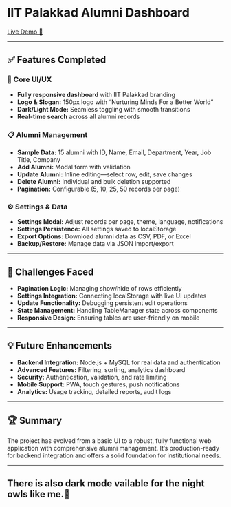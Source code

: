 # IIT Palakkad Alumni Dashboard

[Live Demo 🚀](https://kiran-8287.github.io/IAR-Dashboard/)

---

## ✅ Features Completed

### 🎨 Core UI/UX
- **Fully responsive dashboard** with IIT Palakkad branding
- **Logo & Slogan:** 150px logo with “Nurturing Minds For a Better World”
- **Dark/Light Mode:** Seamless toggling with smooth transitions
- **Real-time search** across all alumni records

### 📋 Alumni Management
- **Sample Data:** 15 alumni with ID, Name, Email, Department, Year, Job Title, Company
- **Add Alumni:** Modal form with validation
- **Update Alumni:** Inline editing—select row, edit, save changes
- **Delete Alumni:** Individual and bulk deletion supported
- **Pagination:** Configurable (5, 10, 25, 50 records per page)

### ⚙️ Settings & Data
- **Settings Modal:** Adjust records per page, theme, language, notifications
- **Settings Persistence:** All settings saved to localStorage
- **Export Options:** Download alumni data as CSV, PDF, or Excel
- **Backup/Restore:** Manage data via JSON import/export

---

## 🚧 Challenges Faced

- **Pagination Logic:** Managing show/hide of rows efficiently
- **Settings Integration:** Connecting localStorage with live UI updates
- **Update Functionality:** Debugging persistent edit operations
- **State Management:** Handling TableManager state across components
- **Responsive Design:** Ensuring tables are user-friendly on mobile

---

## 💡 Future Enhancements

- **Backend Integration:** Node.js + MySQL for real data and authentication
- **Advanced Features:** Filtering, sorting, analytics dashboard
- **Security:** Authentication, validation, and rate limiting
- **Mobile Support:** PWA, touch gestures, push notifications
- **Analytics:** Usage tracking, detailed reports, audit logs

---

## 🏆 Summary

The project has evolved from a basic UI to a robust, fully functional web application with comprehensive alumni management. It’s production-ready for backend integration and offers a solid foundation for institutional needs.

---

## There is also dark mode vailable for the night owls like me.🦉






 




